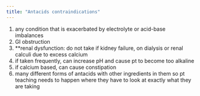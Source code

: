 ```yaml
---
title: "Antacids contraindications"
---
```

1) any condition that is exacerbated by electrolyte or acid-base imbalances
2) GI obstruction
3) **renal dysfunction: do not take if kidney failure, on dialysis or renal calculi due to excess calcium
4) if taken frequently, can increase pH and cause pt to become too alkaline
5) if calcium based, can cause constipation
6) many different forms of antacids with other ingredients in them so pt teaching needs to happen where they have to look at exactly what they are taking

